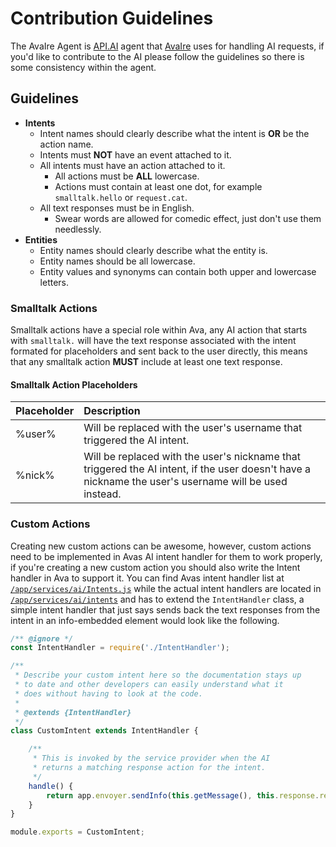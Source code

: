 # Contribution Guidelines

The AvaIre Agent is [API.AI](https://api.ai/) agent that [AvaIre](https://github.com/AvaIre/AvaIre) uses for handling AI requests, if you'd like to contribute to the AI please follow the guidelines so there is some consistency within the agent.

## Guidelines

 - **Intents**
    - Intent names should clearly describe what the intent is **OR** be the action name.
    - Intents must **NOT** have an event attached to it.
    - All intents must have an action attached to it.
        - All actions must be **ALL** lowercase.
        - Actions must contain at least one dot, for example `smalltalk.hello` or `request.cat`.
    - All text responses must be in English.
        - Swear words are allowed for comedic effect, just don't use them needlessly.
 - **Entities**
    - Entity names should clearly describe what the entity is.
    - Entity names should be all lowercase.
    - Entity values and synonyms can contain both upper and lowercase letters.

### Smalltalk Actions

Smalltalk actions have a special role within Ava, any AI action that starts with `smalltalk.` will have the text response associated with the intent formated for placeholders and sent back to the user directly, this means that any smalltalk action **MUST** include at least one text response.

#### Smalltalk Action Placeholders

| Placeholder       | Description      |
| ----------------- |:---------------- |
| %user% |  Will be replaced with the user's username that triggered the AI intent. |
| %nick% |  Will be replaced with the user's nickname that triggered the AI intent, if the user doesn't have a nickname the user's username will be used instead. |

### Custom Actions

Creating new custom actions can be awesome, however, custom actions need to be implemented in Avas AI intent handler for them to work properly, if you're creating a new custom action you should also write the Intent handler in Ava to support it. You can find Avas intent handler list at [`/app/services/ai/Intents.js`](https://github.com/AvaIre/AvaIre/blob/master/app/services/ai/Intents.js) while the actual intent handlers are located in [`/app/services/ai/intents`](https://github.com/AvaIre/AvaIre/tree/master/app/services/ai/intents) and has to extend the `IntentHandler` class, a simple intent handler that just says sends back the text responses from the intent in an info-embedded element would look like the following.

```javascript
/** @ignore */
const IntentHandler = require('./IntentHandler');

/**
 * Describe your custom intent here so the documentation stays up
 * to date and other developers can easily understand what it
 * does without having to look at the code.
 *
 * @extends {IntentHandler}
 */
class CustomIntent extends IntentHandler {

    /**
     * This is invoked by the service provider when the AI
     * returns a matching response action for the intent.
     */
    handle() {
        return app.envoyer.sendInfo(this.getMessage(), this.response.result.fulfillment.speech);
    }
}

module.exports = CustomIntent;

```